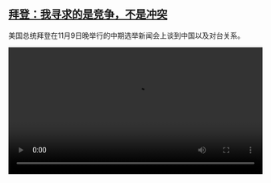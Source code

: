 <!--1668079028000-->
[拜登：我寻求的是竞争，不是冲突](https://www.dw.com/zh/%E6%8B%9C%E7%99%BB%EF%BC%9A%E6%88%91%E5%AF%BB%E6%B1%82%E7%9A%84%E6%98%AF%E7%AB%9E%E4%BA%89%EF%BC%8C%E4%B8%8D%E6%98%AF%E5%86%B2%E7%AA%81/a-63709362)
------

<p>美国总统拜登在11月9日晚举行的中期选举新闻会上谈到中国以及对台关系。</small></p><video src="https://tvdownloaddw-a.akamaihd.net/dwtv_video/flv/vdt_zh/2022/bchi221110_001_bidenchina1_01r_AVC_1280x720.mp4" controls style="width:100%"></video>
